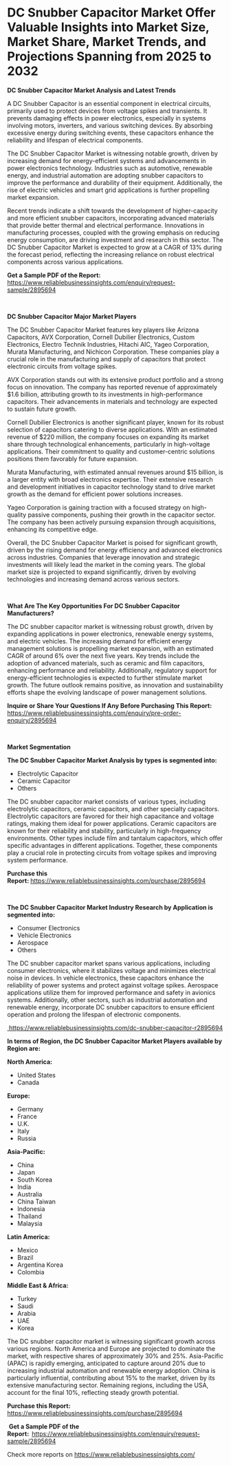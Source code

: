 <p><h1>DC Snubber Capacitor Market Offer Valuable Insights into Market Size, Market Share, Market Trends, and Projections Spanning from 2025 to 2032</h1></p><p><strong>DC Snubber Capacitor Market Analysis and Latest Trends</strong></p>
<p><p>A DC Snubber Capacitor is an essential component in electrical circuits, primarily used to protect devices from voltage spikes and transients. It prevents damaging effects in power electronics, especially in systems involving motors, inverters, and various switching devices. By absorbing excessive energy during switching events, these capacitors enhance the reliability and lifespan of electrical components.</p><p>The DC Snubber Capacitor Market is witnessing notable growth, driven by increasing demand for energy-efficient systems and advancements in power electronics technology. Industries such as automotive, renewable energy, and industrial automation are adopting snubber capacitors to improve the performance and durability of their equipment. Additionally, the rise of electric vehicles and smart grid applications is further propelling market expansion.</p><p>Recent trends indicate a shift towards the development of higher-capacity and more efficient snubber capacitors, incorporating advanced materials that provide better thermal and electrical performance. Innovations in manufacturing processes, coupled with the growing emphasis on reducing energy consumption, are driving investment and research in this sector. The DC Snubber Capacitor Market is expected to grow at a CAGR of 13% during the forecast period, reflecting the increasing reliance on robust electrical components across various applications.</p></p>
<p><strong>Get a Sample PDF of the Report:&nbsp;</strong> <a href="https://www.reliablebusinessinsights.com/enquiry/request-sample/2895694?utm_campaign=3004&utm_medium=2&utm_source=Github&utm_content=ia&utm_term=15032025&utm_id=dc-snubber-capacitor">https://www.reliablebusinessinsights.com/enquiry/request-sample/2895694</a></p>
<p>&nbsp;</p>
<p><strong>DC Snubber Capacitor Major Market Players</strong></p>
<p><p>The DC Snubber Capacitor Market features key players like Arizona Capacitors, AVX Corporation, Cornell Dubilier Electronics, Custom Electronics, Electro Technik Industries, Hitachi AIC, Yageo Corporation, Murata Manufacturing, and Nichicon Corporation. These companies play a crucial role in the manufacturing and supply of capacitors that protect electronic circuits from voltage spikes.</p><p>AVX Corporation stands out with its extensive product portfolio and a strong focus on innovation. The company has reported revenue of approximately $1.6 billion, attributing growth to its investments in high-performance capacitors. Their advancements in materials and technology are expected to sustain future growth.</p><p>Cornell Dubilier Electronics is another significant player, known for its robust selection of capacitors catering to diverse applications. With an estimated revenue of $220 million, the company focuses on expanding its market share through technological enhancements, particularly in high-voltage applications. Their commitment to quality and customer-centric solutions positions them favorably for future expansion.</p><p>Murata Manufacturing, with estimated annual revenues around $15 billion, is a larger entity with broad electronics expertise. Their extensive research and development initiatives in capacitor technology stand to drive market growth as the demand for efficient power solutions increases.</p><p>Yageo Corporation is gaining traction with a focused strategy on high-quality passive components, pushing their growth in the capacitor sector. The company has been actively pursuing expansion through acquisitions, enhancing its competitive edge.</p><p>Overall, the DC Snubber Capacitor Market is poised for significant growth, driven by the rising demand for energy efficiency and advanced electronics across industries. Companies that leverage innovation and strategic investments will likely lead the market in the coming years. The global market size is projected to expand significantly, driven by evolving technologies and increasing demand across various sectors.</p></p>
<p>&nbsp;</p>
<p><strong>What Are The Key Opportunities For DC Snubber Capacitor Manufacturers?</strong></p>
<p><p>The DC snubber capacitor market is witnessing robust growth, driven by expanding applications in power electronics, renewable energy systems, and electric vehicles. The increasing demand for efficient energy management solutions is propelling market expansion, with an estimated CAGR of around 6% over the next five years. Key trends include the adoption of advanced materials, such as ceramic and film capacitors, enhancing performance and reliability. Additionally, regulatory support for energy-efficient technologies is expected to further stimulate market growth. The future outlook remains positive, as innovation and sustainability efforts shape the evolving landscape of power management solutions.</p></p>
<p><strong>Inquire or Share Your Questions If Any Before Purchasing This Report:</strong> <a href="https://www.reliablebusinessinsights.com/enquiry/pre-order-enquiry/2895694?utm_campaign=3004&utm_medium=2&utm_source=Github&utm_content=ia&utm_term=15032025&utm_id=dc-snubber-capacitor">https://www.reliablebusinessinsights.com/enquiry/pre-order-enquiry/2895694</a></p>
<p>&nbsp;</p>
<p><strong>Market Segmentation</strong></p>
<p><strong>The DC Snubber Capacitor Market Analysis by types is segmented into:</strong></p>
<p><ul><li>Electrolytic Capacitor</li><li>Ceramic Capacitor</li><li>Others</li></ul></p>
<p><p>The DC snubber capacitor market consists of various types, including electrolytic capacitors, ceramic capacitors, and other specialty capacitors. Electrolytic capacitors are favored for their high capacitance and voltage ratings, making them ideal for power applications. Ceramic capacitors are known for their reliability and stability, particularly in high-frequency environments. Other types include film and tantalum capacitors, which offer specific advantages in different applications. Together, these components play a crucial role in protecting circuits from voltage spikes and improving system performance.</p></p>
<p><strong>Purchase this Report:&nbsp;</strong><a href="https://www.reliablebusinessinsights.com/purchase/2895694?utm_campaign=3004&utm_medium=2&utm_source=Github&utm_content=ia&utm_term=15032025&utm_id=dc-snubber-capacitor">https://www.reliablebusinessinsights.com/purchase/2895694</a></p>
<p>&nbsp;</p>
<p><strong>The DC Snubber Capacitor Market Industry Research by Application is segmented into:</strong></p>
<p><ul><li>Consumer Electronics</li><li>Vehicle Electronics</li><li>Aerospace</li><li>Others</li></ul></p>
<p><p>The DC snubber capacitor market spans various applications, including consumer electronics, where it stabilizes voltage and minimizes electrical noise in devices. In vehicle electronics, these capacitors enhance the reliability of power systems and protect against voltage spikes. Aerospace applications utilize them for improved performance and safety in avionics systems. Additionally, other sectors, such as industrial automation and renewable energy, incorporate DC snubber capacitors to ensure efficient operation and prolong the lifespan of electronic components.</p></p>
<p><a href="https://www.reliablebusinessinsights.com/dc-snubber-capacitor-r2895694?utm_campaign=3004&utm_medium=2&utm_source=Github&utm_content=ia&utm_term=15032025&utm_id=dc-snubber-capacitor">&nbsp;https://www.reliablebusinessinsights.com/dc-snubber-capacitor-r2895694</a></p>
<p><strong>In terms of Region, the DC Snubber Capacitor Market Players available by Region are:</strong></p>
<p>
    <p> <strong> North America: </strong>
        <ul>
            <li>United States</li>
            <li>Canada</li>
        </ul>
        </p> 
    <p> <strong> Europe: </strong>
        <ul>
            <li>Germany</li>
            <li>France</li>
            <li>U.K.</li>
            <li>Italy</li>
            <li>Russia</li>
        </ul>
        </p> 
    <p> <strong> Asia-Pacific: </strong>
        <ul>
            <li>China</li>
            <li>Japan</li>
            <li>South Korea</li>
            <li>India</li>
            <li>Australia</li>
            <li>China Taiwan</li>
            <li>Indonesia</li>
            <li>Thailand</li>
            <li>Malaysia</li>
        </ul>
        </p> 
    <p> <strong> Latin America: </strong>
        <ul>
            <li>Mexico</li>
            <li>Brazil</li>
            <li>Argentina Korea</li>
            <li>Colombia</li>
        </ul>
        </p> 
    <p> <strong> Middle East & Africa: </strong>
        <ul>
            <li>Turkey</li>
            <li>Saudi</li>
            <li>Arabia</li>
            <li>UAE</li>
            <li>Korea</li>
        </ul>
    </p>
    </p>
<p><p>The DC snubber capacitor market is witnessing significant growth across various regions. North America and Europe are projected to dominate the market, with respective shares of approximately 30% and 25%. Asia-Pacific (APAC) is rapidly emerging, anticipated to capture around 20% due to increasing industrial automation and renewable energy adoption. China is particularly influential, contributing about 15% to the market, driven by its extensive manufacturing sector. Remaining regions, including the USA, account for the final 10%, reflecting steady growth potential.</p></p>
<p><strong>Purchase this Report: </strong><a href="https://www.reliablebusinessinsights.com/purchase/2895694?utm_campaign=3004&utm_medium=2&utm_source=Github&utm_content=ia&utm_term=15032025&utm_id=dc-snubber-capacitor">https://www.reliablebusinessinsights.com/purchase/2895694</a></p>
<p>&nbsp;<strong>Get a Sample PDF of the Report:&nbsp;&nbsp;</strong><a href="https://www.reliablebusinessinsights.com/enquiry/request-sample/2895694?utm_campaign=3004&utm_medium=2&utm_source=Github&utm_content=ia&utm_term=15032025&utm_id=dc-snubber-capacitor">https://www.reliablebusinessinsights.com/enquiry/request-sample/2895694</a></p>
<p><strong></strong></p>
<p>Check more reports on <a href="https://www.reliablebusinessinsights.com/?utm_campaign=3004&utm_medium=2&utm_source=Github&utm_content=ia&utm_term=15032025&utm_id=dc-snubber-capacitor">https://www.reliablebusinessinsights.com/</a></p>